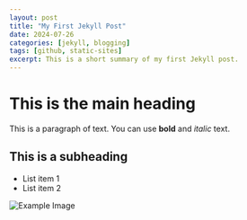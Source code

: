 ```yaml
---
layout: post
title: "My First Jekyll Post"
date: 2024-07-26
categories: [jekyll, blogging]
tags: [github, static-sites]
excerpt: This is a short summary of my first Jekyll post.
---
```

# This is the main heading

This is a paragraph of text. You can use **bold** and *italic* text.

## This is a subheading

*   List item 1
*   List item 2

![Example Image](path/to/image.jpg)
